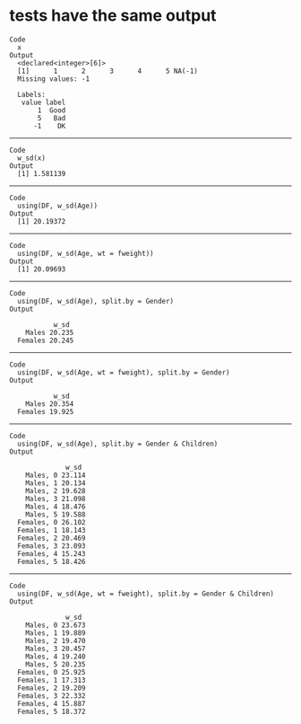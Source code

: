 # tests have the same output

    Code
      x
    Output
      <declared<integer>[6]>
      [1]      1      2      3      4      5 NA(-1)
      Missing values: -1
      
      Labels:
       value label
           1  Good
           5   Bad
          -1    DK

---

    Code
      w_sd(x)
    Output
      [1] 1.581139

---

    Code
      using(DF, w_sd(Age))
    Output
      [1] 20.19372

---

    Code
      using(DF, w_sd(Age, wt = fweight))
    Output
      [1] 20.09693

---

    Code
      using(DF, w_sd(Age), split.by = Gender)
    Output
      
               w_sd 
        Males 20.235
      Females 20.245
      

---

    Code
      using(DF, w_sd(Age, wt = fweight), split.by = Gender)
    Output
      
               w_sd 
        Males 20.354
      Females 19.925
      

---

    Code
      using(DF, w_sd(Age), split.by = Gender & Children)
    Output
      
                  w_sd 
        Males, 0 23.114
        Males, 1 20.134
        Males, 2 19.628
        Males, 3 21.098
        Males, 4 18.476
        Males, 5 19.588
      Females, 0 26.102
      Females, 1 18.143
      Females, 2 20.469
      Females, 3 23.093
      Females, 4 15.243
      Females, 5 18.426
      

---

    Code
      using(DF, w_sd(Age, wt = fweight), split.by = Gender & Children)
    Output
      
                  w_sd 
        Males, 0 23.673
        Males, 1 19.889
        Males, 2 19.470
        Males, 3 20.457
        Males, 4 19.240
        Males, 5 20.235
      Females, 0 25.925
      Females, 1 17.313
      Females, 2 19.209
      Females, 3 22.332
      Females, 4 15.887
      Females, 5 18.372
      

